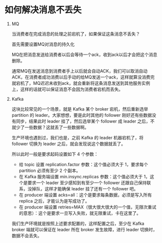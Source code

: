 # 如何解决消息不丢失

1. MQ

    当消费者在完成消息的处理之前宕机了，如果保证这条消息不丢失？

    首先需要设置MQ对消息的持久化

    MQ在把消息发送给消费者以后会等待一个ack，收到ack以后才会把这个消息删除。
    
    通常MQ在发送消息到消费者手上以后就会自动ACK，我们可以取消自动ACK，在消费者成功消费以后手动的给MQ发送一个ack，这样就算没消费完就宕机了，MQ迟迟未收到ack，就会重新将这条消息发送到其他服务实例上，这样的话就可以保证消息不会因为消费者宕机而丢失。

2. Kafka

    这块比较常见的一个场景，就是 Kafka 某个 broker 宕机，然后重新选举 partition 的 leader。大家想想，要是此时其他的 follower 刚好还有些数据没有同步，结果此时 leader 挂了，然后选举某个 follower 成 leader 之后，不就少了一些数据？这就丢了一些数据啊。

    生产环境也遇到过，我们也是，之前 Kafka 的 leader 机器宕机了，将 follower 切换为 leader 之后，就会发现说这个数据就丢了。

    所以此时一般是要求起码设置如下 4 个参数：

    - 给 topic 设置 replication.factor 参数：这个值必须大于 1，要求每个 partition 必须有至少 2 个副本。
    - 在 Kafka 服务端设置 min.insync.replicas 参数：这个值必须大于 1，这个是要求一个 leader 至少感知到有至少一个 follower 还跟自己保持联系，没掉队，这样才能确保 leader 挂了还有一个 follower 吧。
    - 在 producer 端设置 acks=all：这个是要求每条数据，必须是写入所有 replica 之后，才能认为是写成功了。
    - 在 producer 端设置 retries=MAX（很大很大很大的一个值，无限次重试的意思）：这个是要求一旦写入失败，就无限重试，卡在这里了。
    
    我们生产环境就是按照上述要求配置的，这样配置之后，至少在 Kafka broker 端就可以保证在 leader 所在 broker 发生故障，进行 leader 切换时，数据不会丢失。